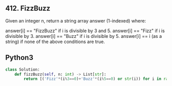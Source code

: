 ## 412. FizzBuzz

Given an integer n, return a string array answer (1-indexed) where:

answer[i] == "FizzBuzz" if i is divisible by 3 and 5.
answer[i] == "Fizz" if i is divisible by 3.
answer[i] == "Buzz" if i is divisible by 5.
answer[i] == i (as a string) if none of the above conditions are true.

## Python3

```python
class Solution:
    def fizzBuzz(self, n: int) -> List[str]:
        return [('Fizz'*(i%3==0)+'Buzz'*(i%5==0) or str(i)) for i in range(1,n+1)]
```